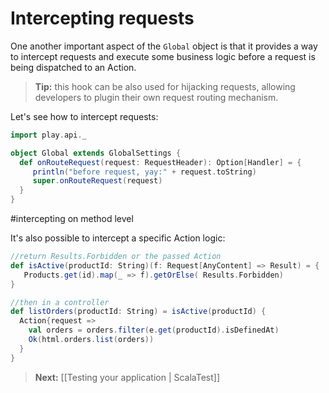 # Intercepting requests

One another important aspect of  the ```Global``` object is that it provides a way to intercept requests and execute some business logic before a request is being dispatched to an Action. 

> **Tip:** this hook can be also used for hijacking requests, allowing developers to plugin their own request routing mechanism. 

Let's see how to intercept requests:

```scala
import play.api._

object Global extends GlobalSettings {
  def onRouteRequest(request: RequestHeader): Option[Handler] = {
     println("before request, yay:" + request.toString)
     super.onRouteRequest(request)
  }
}
```

#intercepting on method level

It's also possible to intercept a specific Action logic:

```scala
//return Results.Forbidden or the passed Action
def isActive(productId: String)(f: Request[AnyContent] => Result) = {
   Products.get(id).map(_ => f).getOrElse( Results.Forbidden) 
}

//then in a controller
def listOrders(productId: String) = isActive(productId) {
  Action{request => 
    val orders = orders.filter(e.get(productId).isDefinedAt)
    Ok(html.orders.list(orders))
  }
}
```

> **Next:** [[Testing your application | ScalaTest]]